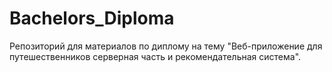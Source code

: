 # Bachelors_Diploma

Репозиторий для материалов по диплому на тему "Веб-приложение для путешественников серверная часть и рекомендательная система".

